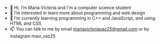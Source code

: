 - 👋 Hi, I’m Maria Victória and I'm a computer science student
- 👀 I’m interested in learn more about programming and web design
- 🌱 I’m currently learning programming in C++ and JavaScript, and using HTML and CSS
- 📫 You can talk to me by email mariavictoriavaz25@gmail.com or by instagram mavi_vaz25

<!---
mariavictoria25/mariavictoria25 is a ✨ special ✨ repository because its `README.md` (this file) appears on your GitHub profile.
You can click the Preview link to take a look at your changes.
--->
